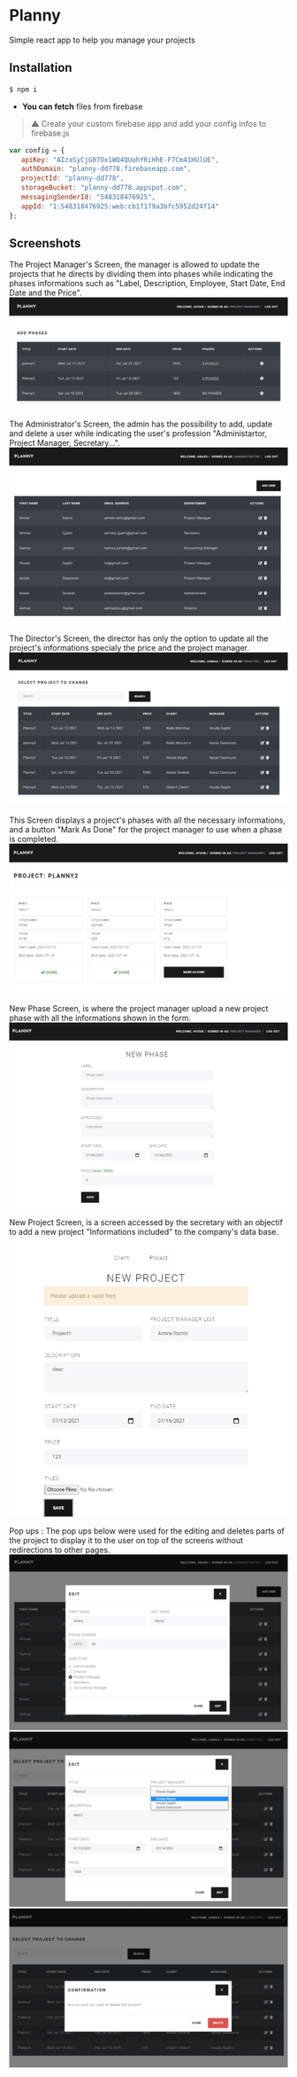 # Planny
Simple react app to help you manage your projects

## Installation

``` bash
$ npm i 
```

- **You can fetch** files from firebase

> ⚠️ Create your custom firebase app and add your config infos to firebase.js

```js
var config = {
   apiKey: "AIzaSyCjG07Ox1WQ4QUohYRiHhE-F7Cm41HUlUE",
   authDomain: "planny-dd778.firebaseapp.com",
   projectId: "planny-dd778",
   storageBucket: "planny-dd778.appspot.com",
   messagingSenderId: "548318476925",
   appId: "1:548318476925:web:cb17179a3bfc5952d24f14"
};
```

## Screenshots

The Project Manager's Screen, the manager is allowed to update the projects that he directs by dividing them into phases while indicating the phases informations such as "Label, Description, Employee, Start Date, End Date and the Price".
<img src="https://github.com/ShanksFD/planny/blob/master/screenshots/PhasesScreen.PNG">

The Administrator's Screen, the admin has the possibility to add, update and delete a user while indicating the user's profession "Administartor, Project Manager, Secretary...".
<img src="https://github.com/ShanksFD/planny/blob/master/screenshots/AdminScreen.PNG">

The Director's Screen, the director has only the option to update all the project's informations specialy the price and the project manager. 
<img src="https://github.com/ShanksFD/planny/blob/master/screenshots/DirectorScreen.PNG">

This Screen displays a project's phases with all the necessary informations, and a button "Mark As Done" for the project manager to use when a phase is completed.
<img src="https://github.com/ShanksFD/planny/blob/master/screenshots/Phases.PNG">

New Phase Screen, is where the project manager upload a new project phase with all the informations shown in the form.
<img src="https://github.com/ShanksFD/planny/blob/master/screenshots/NewPhase.PNG">

New Project Screen, is a screen accessed by the secretary with an objectif to add a new project "Informations included" to the company's data base.
<img src="https://github.com/ShanksFD/planny/blob/master/screenshots/NewProjectScreen.PNG">

Pop ups : 
The pop ups below were used for the editing and deletes parts of the project to display it to the user on top of the screens without redirections to other pages.
<img src="https://github.com/ShanksFD/planny/blob/master/screenshots/AdminEdit.PNG">
<img src="https://github.com/ShanksFD/planny/blob/master/screenshots/DirectorEdit.PNG">
<img src="https://github.com/ShanksFD/planny/blob/master/screenshots/DirectorDelete.PNG">




